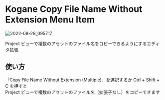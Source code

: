 # Kogane Copy File Name Without Extension Menu Item

![2022-08-28_095717](https://user-images.githubusercontent.com/6134875/187053196-1fd87c1a-7fac-4caf-87d2-7c7e23a32fac.png)

Project ビューで複数のアセットのファイル名をコピーできるようにするエディタ拡張

## 使い方

「Copy File Name Without Extension (Multiple)」を選択するか Ctrl + Shift + C を押すと  
Project ビューで複数のアセットのファイル名（拡張子なし）をコピーできます  

